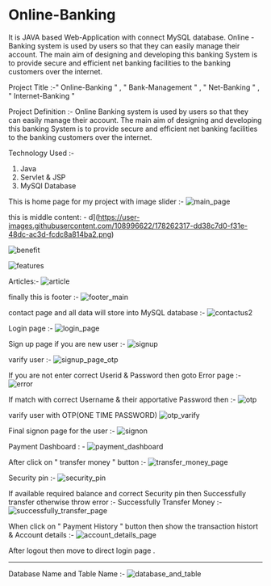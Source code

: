 # Online-Banking
It is JAVA based Web-Application with connect MySQL database. Online - Banking system is used by users so that they can easily manage their account. The main aim of designing and developing this banking System is to provide secure and efficient net banking facilities to the banking customers over the internet.


Project Title :-" Online-Banking " , " Bank-Management " , " Net-Banking " , " Internet-Banking "


Project Definition :- Online Banking system is used by users so that they can easily manage their account. The main aim of designing and developing this banking System is to provide secure and efficient net banking facilities to the banking customers over the internet.


Technology Used :-

1. Java
2. Servlet & JSP
3. MySQl Database


This is home page for my project with image slider :- 
![main_page](https://user-images.githubusercontent.com/108996622/178261101-c3c7a8ce-a2bd-41f9-816d-beca2ab9eb67.png)


this is middle content: - 
d](https://user-images.githubusercontent.com/108996622/178262317-dd38c7d0-f31e-48dc-ac3d-fcdc8a814ba2.png)

![benefit](https://user-images.githubusercontent.com/108996622/178262759-2201cc70-6a99-4974-9cb9-111205a44725.png)

![features](https://user-images.githubusercontent.com/108996622/178261944-a5b11075-44e8-46e7-92e1-a5b96160a035.png)


Articles:-
![article](https://user-images.githubusercontent.com/108996622/178262857-5934f899-f07b-4890-894e-9c33f6619164.png)


finally this is footer :- 
![footer_main](https://user-images.githubusercontent.com/108996622/178262883-d863bdbf-bdc4-450d-bbd3-f38feb30c5cb.png)


contact page and all data will store into MySQL database :-
![contactus2](https://user-images.githubusercontent.com/108996622/178263193-6e1f0795-38dc-4682-86e1-42754d0c68d7.png)


Login page :- 
![login_page](https://user-images.githubusercontent.com/108996622/178263315-f9ab2714-f01f-43a0-8ba4-5061d371a1a1.png)


Sign up page if you are new user :-
![signup](https://user-images.githubusercontent.com/108996622/178263404-d736ce22-b074-432f-986e-50e3972f7b50.png)

varify user :- 
![signup_page_otp](https://user-images.githubusercontent.com/108996622/178271566-90bc32f5-abe3-470b-8ef4-43ddfb5f2969.png)


If you are not enter correct Userid & Password then goto Error page :-
![error](https://user-images.githubusercontent.com/108996622/178271071-36d3fd72-f3d5-447a-96d4-7df3acd3eb25.png)


If match with correct Username & their apportative Password then :-
![otp](https://user-images.githubusercontent.com/108996622/178272043-a01ca5f1-9f66-474f-ae1f-3a72b06f2d15.png)

varify user with OTP(ONE TIME PASSWORD)
![otp_varify](https://user-images.githubusercontent.com/108996622/178272141-4250a9df-f2b0-4217-9017-282153bce043.png)


Final signon page for the user :- 
![signon](https://user-images.githubusercontent.com/108996622/178273082-08664aa3-7c49-4e30-849a-bacd0482827d.png)


Payment Dashboard : -
![payment_dashboard](https://user-images.githubusercontent.com/108996622/178273178-227aafd2-96d9-4086-afac-5e1856bdd9d6.png)

After click on " transfer money " button :-
![transfer_money_page](https://user-images.githubusercontent.com/108996622/178273299-07db3fd8-148d-4ded-9958-714ca80715bb.png)


Security pin :- 
![security_pin](https://user-images.githubusercontent.com/108996622/178273369-fdf7a8d8-dd0f-40d5-9661-2c9e95cb8a45.png)

If available required balance and correct Security pin then Successfully transfer otherwise throw error :-
Successfully Transfer Money :- 
![successfully_transfer_page](https://user-images.githubusercontent.com/108996622/178273958-9ec1a9e7-344f-47db-b29a-d06bf210a173.png)

When click on  " Payment History " button then show the transaction histort & Account details  :- 
![account_details_page](https://user-images.githubusercontent.com/108996622/178274345-0a463d62-d6fb-497d-acb5-8cd950134401.png)

After logout then move to direct login page .

-------------------------------------------------------------------------------------------------------------------------------------------------------------

Database Name and Table Name :- 
![database_and_table](https://user-images.githubusercontent.com/108996622/178274598-b7848f00-b2d7-4290-af88-e0a89338c9eb.png)



